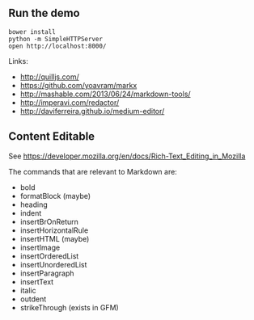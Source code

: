 ## Run the demo

```
bower install
python -m SimpleHTTPServer
open http://localhost:8000/
```

Links:

* http://quilljs.com/
* https://github.com/yoavram/markx
* http://mashable.com/2013/06/24/markdown-tools/
* http://imperavi.com/redactor/
* http://daviferreira.github.io/medium-editor/

## Content Editable

See https://developer.mozilla.org/en/docs/Rich-Text_Editing_in_Mozilla

The commands that are relevant to Markdown are:

* bold
* formatBlock (maybe)
* heading
* indent
* insertBrOnReturn
* insertHorizontalRule
* insertHTML (maybe)
* insertImage
* insertOrderedList
* insertUnorderedList
* insertParagraph
* insertText
* italic
* outdent
* strikeThrough (exists in GFM)
